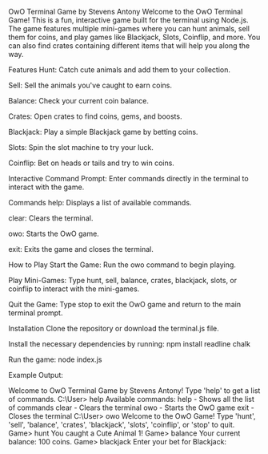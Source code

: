 OwO Terminal Game by Stevens Antony
Welcome to the OwO Terminal Game! This is a fun, interactive game built for the terminal using Node.js. The game features multiple mini-games where you can hunt animals, sell them for coins, and play games like Blackjack, Slots, Coinflip, and more. You can also find crates containing different items that will help you along the way.

Features
Hunt: Catch cute animals and add them to your collection.

Sell: Sell the animals you've caught to earn coins.

Balance: Check your current coin balance.

Crates: Open crates to find coins, gems, and boosts.

Blackjack: Play a simple Blackjack game by betting coins.

Slots: Spin the slot machine to try your luck.

Coinflip: Bet on heads or tails and try to win coins.

Interactive Command Prompt: Enter commands directly in the terminal to interact with the game.

Commands
help: Displays a list of available commands.

clear: Clears the terminal.

owo: Starts the OwO game.

exit: Exits the game and closes the terminal.

How to Play
Start the Game: Run the owo command to begin playing.

Play Mini-Games: Type hunt, sell, balance, crates, blackjack, slots, or coinflip to interact with the mini-games.

Quit the Game: Type stop to exit the OwO game and return to the main terminal prompt.

Installation
Clone the repository or download the terminal.js file.

Install the necessary dependencies by running:
npm install readline chalk

Run the game:
node index.js

Example Output:

Welcome to OwO Terminal Game by Stevens Antony!
Type 'help' to get a list of commands.
C:\User\> help
Available commands:
help - Shows all the list of commands
clear - Clears the terminal
owo - Starts the OwO game
exit - Closes the terminal
C:\User\> owo
Welcome to the OwO Game!
Type 'hunt', 'sell', 'balance', 'crates', 'blackjack', 'slots', 'coinflip', or 'stop' to quit.
Game> hunt
You caught a Cute Animal 1!
Game> balance
Your current balance: 100 coins.
Game> blackjack
Enter your bet for Blackjack: